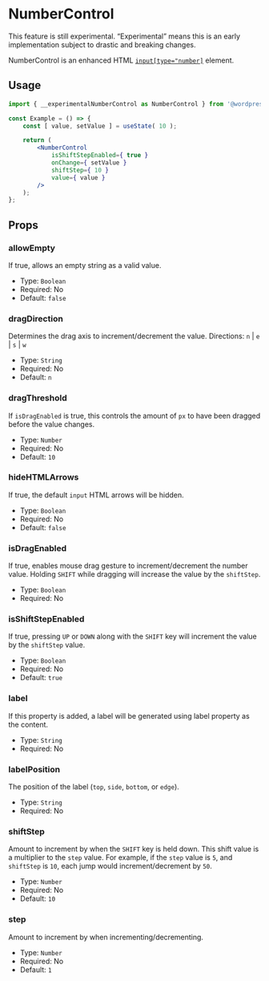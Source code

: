 # NumberControl

<div class="callout callout-alert">
This feature is still experimental. “Experimental” means this is an early implementation subject to drastic and breaking changes.
</div>

NumberControl is an enhanced HTML [`input[type="number]`](https://developer.mozilla.org/en-US/docs/Web/HTML/Element/input/number) element.

## Usage

```jsx
import { __experimentalNumberControl as NumberControl } from '@wordpress/components';

const Example = () => {
	const [ value, setValue ] = useState( 10 );

	return (
		<NumberControl
			isShiftStepEnabled={ true }
			onChange={ setValue }
			shiftStep={ 10 }
			value={ value }
		/>
	);
};
```

## Props

### allowEmpty

If true, allows an empty string as a valid value.

-   Type: `Boolean`
-   Required: No
-   Default: `false`

### dragDirection

Determines the drag axis to increment/decrement the value.
Directions: `n` | `e` | `s` | `w`

-   Type: `String`
-   Required: No
-   Default: `n`

### dragThreshold

If `isDragEnabled` is true, this controls the amount of `px` to have been dragged before the value changes.

-   Type: `Number`
-   Required: No
-   Default: `10`

### hideHTMLArrows

If true, the default `input` HTML arrows will be hidden.

-   Type: `Boolean`
-   Required: No
-   Default: `false`

### isDragEnabled

If true, enables mouse drag gesture to increment/decrement the number value. Holding `SHIFT` while dragging will increase the value by the `shiftStep`.

-   Type: `Boolean`
-   Required: No

### isShiftStepEnabled

If true, pressing `UP` or `DOWN` along with the `SHIFT` key will increment the value by the `shiftStep` value.

-   Type: `Boolean`
-   Required: No
-   Default: `true`

### label

If this property is added, a label will be generated using label property as the content.

-   Type: `String`
-   Required: No

### labelPosition

The position of the label (`top`, `side`, `bottom`, or `edge`).

-   Type: `String`
-   Required: No

### shiftStep

Amount to increment by when the `SHIFT` key is held down. This shift value is a multiplier to the `step` value. For example, if the `step` value is `5`, and `shiftStep` is `10`, each jump would increment/decrement by `50`.

-   Type: `Number`
-   Required: No
-   Default: `10`

### step

Amount to increment by when incrementing/decrementing.

-   Type: `Number`
-   Required: No
-   Default: `1`
